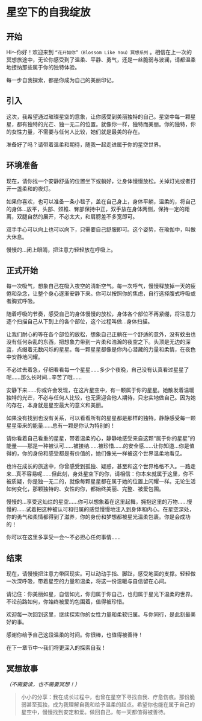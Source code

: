 # 星空下的自我绽放

## 开始

Hi～你好！欢迎来到 `“花开如你”（Blossom Like You）冥想系列` 。相信在上一次的冥想旅途中，无论你感受到了温柔、平静、勇气，还是一丝脆弱与波澜，请都温柔地接纳那些属于你的独特体验。

每一步自我探索，都是你成为自己的美丽印记。

## 引入

这次，我希望通过璀璨星空的意象，让你感受到美丽独特的自己。星空中每一颗星星，都有独特的光芒、独一无二的位置。就像你一样，独特而美丽。你的独特，你的女性力量，不需要与任何人比较，她们就是最美的存在。

准备好了吗？请带着温柔和期待，随我一起走进属于你的星空世界。

## 环境准备

现在，请你找一个安静舒适的位置坐下或躺好，让身体慢慢放松。关掉灯光或者打开一盏柔和的夜灯。

如果你喜欢，也可以准备一条小毯子，盖在自己身上，身体平躺，温柔的，将自己的身体…放平，头部、颈椎、臀部保持中正，双手放在身体两侧，保持一定的距离，双腿自然的展开，不必太大，和肩膀差不多宽即可。

双手手心可以向上也可以向下，只需要自己舒服即可。这个姿势，在瑜伽中，叫做大休息。

慢慢的…闭上眼睛，把注意力轻轻放在呼吸上。

## 正式开始

每一次吸气，想象自己在吸入夜空的清新空气。每一次呼气，慢慢释放掉一天的疲倦和杂念，让整个身心逐渐安静下来。你可以按照你的焦虑，自行选择腹式呼吸或者胸式呼吸。

随着呼吸的节奏，感受自己的身体慢慢的放松，身体各个部位不再紧绷，将注意力逐个扫描自己从下到上的各个部位，这个过程叫做…身体扫描。

让我们耐心的等在各个部位的放松，想象自己正躺在一个舒适的意外，没有蚊虫也没有任何杂乱的东西，把想象力带到一片柔和浩瀚的夜空之下。头顶是无边的深蓝，点缀着无数闪烁的星星。每一颗星星都像是你内心潜藏的力量和柔情，在夜色中安静地闪耀。

不必过去着急，仔细看看每一个星星……多少个夜晚，自己没有认真看过星星了呢……那么长时间…辛苦了哦……

安静下来……你或许会发现，在这片星空中，有一颗属于你的星星。她散发着温暖独特的光芒，不必与任何人比较，也无需迎合他人期待，只忠实地做自己。因为她的存在，本身就是星空最大的意义和美丽。

如果没有找到也没有关系，可以看看所有的星星都是那样的独特。静静感受每一颗星星带来的能量……总有一颗是你认为特别的！

请你看着自己看重的星星，带着温柔的心，静静地感受来自这颗“属于你的星星”的能量——那是一种被认可……被接纳……被珍惜……的安全感……让你知道…你是值得的，你的身份和感受都是有价值的，她们像光一样被这个世界温柔地看见。

也许在成长的旅途中，你曾感受到孤独、疑惑，甚至和这个世界格格不入。一路走来…真不容易呢……但此刻，身处星空下的你，请相信：你本来就属于这里，你不被质疑，你是独一无二的，就像每颗星星都在属于她的位置上闪耀一样。无论生活如何变化，那颗独特的、女性的你，都始终美丽、完整、被爱包围。

慢慢的…享受这灿烂的星空……你可以想象着在这里起舞，拥抱这里的万物……慢慢的……试着把这种被认可和归属的感觉慢慢地注入到身体和内心。在星空深处，你的勇气和柔情都得到了滋养，你的身份和梦想都被星光温柔包裹。你是会成功的！

你可以在这里多享受一会～不必担心任何事情……

## 结束

现在，请慢慢把注意力带回现实。可以动动手指、脚趾，感受地面的支撑。轻轻做一次深呼吸，带着星空的力量和温柔，将这一份温暖与自信留在心间。

请记住：你美丽如星，自信如光，你归属于你自己，也归属于星光下温柔的世界。不论前路如何，你始终被爱的包围着，值得被珍惜。

欢迎每一次回到这里，继续探索你的女性力量和柔软归属。与你同行，是此刻最美好的事。

感谢你给予自己这段温柔的时间。你很棒，也值得被善待！

在下一章节中～我们将更深入的探索自我！

## 冥想故事

*（不需要读，也不需要冥想！）*

> 小小的分享：我在成长过程中，也曾在星空下寻找自我、疗愈伤痕。那份脆弱甚至孤独，成为我理解自我和给予温柔的起点。希望你也能在属于自己的星空中，慢慢找到安定和爱。做回自己，每一天都值得被善待。
